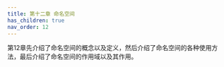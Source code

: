 ```yaml
---
title: 第十二章 命名空间
has_children: true
nav_order: 12
---
```


第12章先介绍了命名空间的概念以及定义，然后介绍了命名空间的各种使用方法，最后介绍了命名空间的作用域以及其作用。
